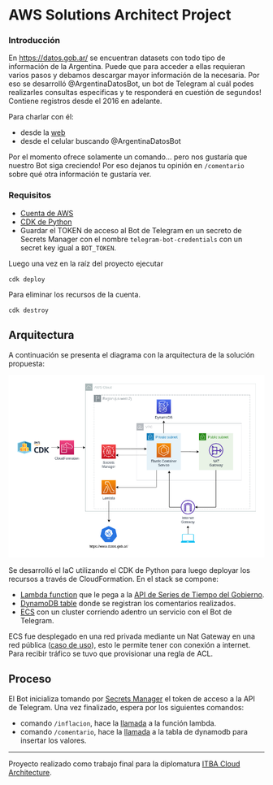 # AWS Solutions Architect Project

### Introducción
En https://datos.gob.ar/ se encuentran datasets con todo tipo de información de la Argentina. Puede que para acceder a ellas requieran varios pasos y debamos descargar mayor información de la necesaria. Por eso se desarrolló @ArgentinaDatosBot, un bot de Telegram al cuál podes realizarles consultas especificas y te responderá en cuestión de segundos! Contiene registros desde el 2016 en adelante.

Para charlar con él:
- desde la [web](https://web.telegram.org/k/#@ArgentinaDatosBot)
- desde el celular buscando @ArgentinaDatosBot 

Por el momento ofrece solamente un comando... pero nos gustaría que nuestro Bot siga creciendo! Por eso dejanos tu opinión en `/comentario` sobre qué otra información te gustaría ver. 


### Requisitos
- [Cuenta de AWS](https://aws.amazon.com/console/)
- [CDK de Python](https://docs.aws.amazon.com/cdk/api/v1/python/index.html)
- Guardar el TOKEN de acceso al Bot de Telegram en un secreto de Secrets Manager con el nombre `telegram-bot-credentials` con un secret key igual a `BOT_TOKEN`.

Luego una vez en la raíz del proyecto ejecutar
```
cdk deploy
```

Para eliminar los recursos de la cuenta.
```
cdk destroy
```

## Arquitectura

A continuación se presenta el diagrama con la arquitectura de la solución propuesta:

<p align="center">
  <img src="/img/diagram.png"/>
</p>

Se desarrolló el IaC utilizando el CDK de Python para luego deployar los recursos a través de CloudFormation. En el stack se compone:
- [Lambda function](https://github.com/nmema/aws-solutions-architect-project/blob/main/backend/component.py#L16-L21) que le pega a la [API de Series de Tiempo del Gobierno](https://datosgobar.github.io/series-tiempo-ar-api/).
- [DynamoDB table](https://github.com/nmema/aws-solutions-architect-project/blob/main/backend/component.py#L23-L27) donde se registran los comentarios realizados.
- [ECS](https://github.com/nmema/aws-solutions-architect-project/blob/main/backend/ecs/infrastructure.py) con un cluster corriendo adentro un servicio con el Bot de Telegram.

ECS fue desplegado en una red privada mediante un Nat Gateway en una red pública ([caso de uso](https://docs.amazonaws.cn/en_us/vpc/latest/userguide/nat-gateway-scenarios.html#public-nat-gateway-overview)), esto le permite tener con conexión a internet. Para recibir tráfico se tuvo que provisionar una regla de ACL.

## Proceso
El Bot inicializa tomando por [Secrets Manager](https://github.com/nmema/aws-solutions-architect-project/blob/main/src/ecs/argentina-bot/utils/get_token.py#L9-L11) el token de acceso a la API de Telegram. Una vez finalizado, espera por los siguientes comandos:
- comando `/inflacion`, hace la [llamada](https://github.com/nmema/aws-solutions-architect-project/blob/main/src/ecs/argentina-bot/app.py#L33-L37) a la función lambda.
- comando `/comentario`, hace la [llamada](https://github.com/nmema/aws-solutions-architect-project/blob/main/src/ecs/argentina-bot/app.py#L68-L76) a la tabla de dynamodb para insertar los valores.

--------------

Proyecto realizado como trabajo final para la diplomatura [ITBA Cloud Architecture](https://innovacion.itba.edu.ar/educacion-ejecutiva/tic/cloud-architecture/).
